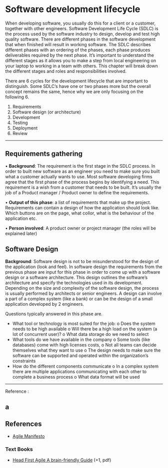 # Software development lifecycle

When developing software, you usually do this for a client or a customer, together with other engineers. Software Development Life Cycle (SDLC) is the process used by the software industry to design, develop and test high quality software. There are different phases in the software development that when finished will result in working software. The SDLC describes different phases with an ordering of the phases, each phase produces deliverables required by the next phase. It’s important to understand the different stages as it allows you to make a step from local engineering on your laptop to working in a team with others. This chapter will break down the different stages and roles and responsibilities involved.

There are 6 cycles for the development lifecycle that are important to distinguish. Some SDLC’s have one or two phases more but the overall concept remains the same, hence why we are only focusing on the following 6.

1.	Requirements
2.	Software design (or architecture)
3.	Development
4.	Testing
5.	Deployment
6.	Review

---
## Requirements gathering

•	**Background**: The requirement is the first stage in the SDLC process. In order to built new software as an engineer you need to make sure you built what a customer actually wants to use. Most software developing firms agree that the first phase of the process begins by identifying a need. This  requirement is a wish from a customer that needs to be built. It’s usually the job of a Product manager / Product owner to define the requirements.

•	**Output of this phase**: a list of requirements that make up the project. Requirements can contain a design of how the application should look like. Which buttons are on the page, what collor, what is the behaviour of the application etc.

•	**Person involved**: A product owner or project manager (the roles will be explained later)

## Software Design

**Background**: Software design is not to be misunderstood for the design of the application (look and feel). In software design the requirements from the previous phase are input for this phase in order to come up with a software design or a software architecture. This design outlines the software’s architecture and specify the technologies used in its development. Depending on the size and complexity of the software design, the process is usually performed by architects or senior engineers. A design can involve a part of a complex system (like a bank) or can be the design of a small application developed by 2 engineers.

Questions typically answered in this phase are. 

-	What tool or technology is most suited for the job:
o	Does the system needs to be high available
o	Will there be a high load on the system (a lot of concurrent user)?
o	What data storage do we need to select
-	What tools do we have available in the company
o	Some tools (like databases) come with high licenses costs, 
o	Not all teams can decide themselves what they want to use
o	The design needs to make sure the software can be supported and operated within the organization’s constraints
-	How do the different components communicate
o	In a complex system there are multiple applications communicating with each other to complete a business process
o	What data format will be used




---
Reference :

a
---

## References

* [Agile Manifesto](https://agilemanifesto.org/principles.html)

### Text Books

* [Head First Agile A brain-friendly Guide](./Head%20First%20Agile%20A%20Brain-Friendly%20Guide%20to%20Agile.pdf) (+1, pdf)
